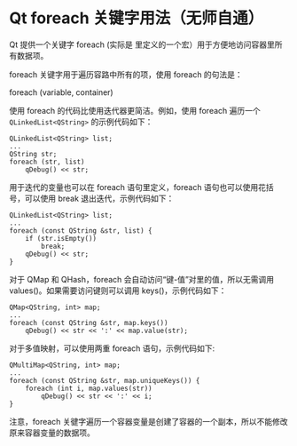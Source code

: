 # Qt foreach 关键字用法（无师自通）

Qt 提供一个关键字 foreach (实际是 <QtGlobal> 里定义的一个宏）用于方便地访问容器里所有数据项。

foreach 关键字用于遍历容路中所有的项，使用 foreach 的句法是：

foreach (variable, container)

使用 foreach 的代码比使用迭代器更简洁。例如，使用 foreach 遍历一个 `QLinkedList<QString>` 的示例代码如下：

```
QLinkedList<QString> list;
...
QString str;
foreach (str, list)
    qDebug() << str;
```

用于迭代的变量也可以在 foreach 语句里定义，foreach 语句也可以使用花括号，可以使用 break 退出迭代，示例代码如下：

```
QLinkedList<QString> list;
...
foreach (const QString &str, list) {
    if (str.isEmpty())
        break;
    qDebug() << str;
}
```

对于 QMap 和 QHash，foreach 会自动访问“键-值”对里的值，所以无需调用 values()。如果需要访问键则可以调用 keys()，示例代码如下：

```
QMap<QString, int> map;
...
foreach (const QString &str, map.keys())
    qDebug() << str << ':' << map.value(str);
```

对于多值映射，可以使用两重 foreach 语句，示例代码如下:

```
QMultiMap<QString, int> map;
...
foreach (const QString &str, map.uniqueKeys()) {
    foreach (int i, map.values(str))
        qDebug() << str << ':' << i;
}
```

注意，foreach 关徤字遍历一个容器变量是创建了容器的一个副本，所以不能修改原来容器变量的数据项。